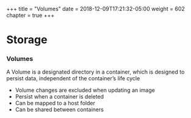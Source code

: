 +++
title = "Volumes"
date = 2018-12-09T17:21:32-05:00
weight = 602
chapter = true
+++

# Storage
### Volumes
A Volume is a designated directory in a container, which is designed to persist data, independent of the container’s life cycle

* Volume changes are excluded when updating an image
* Persist when a container is deleted
* Can be mapped to a host folder
* Can be shared between containers
